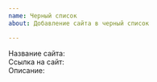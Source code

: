 ```yaml
---
name: Черный список
about: Добавление сайта в черный список

---
```


Название сайта:  
Ссылка на сайт:  
Описание:  